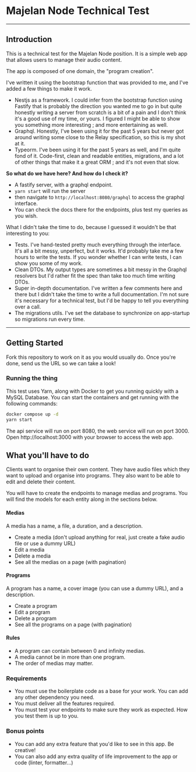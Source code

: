 # Majelan Node Technical Test

-------------------------------------
## Introduction

This is a technical test for the Majelan Node position. It is a simple web app that allows users to manage their audio content.

The app is composed of one domain, the "program creation".

I've written it using the bootstrap function that was provided to me, and I've added a few things to make it work.
- Nestjs as a framework. I could infer from the bootstrap function using Fastify that is probably the direction you wanted me to go in but quite honestly writing a server from scratch is a bit of a pain and I don't think it's a good use of my time, or yours.
I figured I might be able to show you something more interesting ; and more entertaining as well. 
- Graphql. Honestly, I've been using it for the past 5 years but never got around writing some close to the Relay specification, so this is my shot at it.
- Typeorm. I've been using it for the past 5 years as well, and I'm quite fond of it. Code-first, clean and readable entities, migrations, and a lot of other things that make it a great ORM ; and it's not even that slow.

**So what do we have here? And how do I check it?**

- A fastify server, with a graphql endpoint.
- `yarn start` will run the server
- then navigate to `http://localhost:8080/graphql` to access the graphql interface.
- You can check the docs there for the endpoints, plus test my queries as you wish.

What I didn't take the time to do, because I guessed it wouldn't be that interesting to you:

- Tests. I've hand-tested pretty much everything through the interface. It's all a bit messy, unperfect, but it works. It'd probably take me a few hours to write the tests. If you wonder whether I can write tests, I can show you some of my work.
- Clean DTOs. My output types are sometimes a bit messy in the Graphql resolvers but I'd rather fit the spec than take too much time writing DTOs.
- Super in-depth documentation. I've written a few comments here and there but I didn't take the time to write a full documentation. I'm not sure it's necessary for a technical test, but I'd be happy to tell you everything over a call.
- The migrations utils. I've set the database to synchronize on app-startup so migrations run every time. 

-------------------------------------
## Getting Started

Fork this repository to work on it as you would usually do. Once you're done, send us the URL so we can take a look!

### Running the thing

This test uses Yarn, along with Docker to get you running quickly with a MySQL Database. You can start the containers and get running with the following commands:

```bash
docker compose up -d
yarn start
```

The api service will run on port 8080, the web service will run on port 3000.
Open http://localhost:3000 with your browser to access the web app.

## What you'll have to do
Clients want to organise their own content. They have audio files which they want to upload and organise into programs. They also want to be able to edit and delete their content.

You will have to create the endpoints to manage medias and programs. You will find the models for each entity along in the sections below.

#### Medias
A media has a name, a file, a duration, and a description.
- Create a media (don't upload anything for real, just create a fake audio file or use a dummy URL)
- Edit a media
- Delete a media
- See all the medias on a page (with pagination)

#### Programs
A program has a name, a cover image (you can use a dummy URL), and a description.
- Create a program
- Edit a program
- Delete a program
- See all the programs on a page (with pagination)

#### Rules
- A program can contain between 0 and infinity medias.
- A media cannot be in more than one program.
- The order of medias may matter.


### Requirements
- You must use the boilerplate code as a base for your work. You can add any other dependency you need.
- You must deliver all the features required.
- You must test your endpoints to make sure they work as expected. How you test them is up to you.

### Bonus points
- You can add any extra feature that you'd like to see in this app. Be creative!
- You can also add any extra quality of life improvement to the app or code (linter, formatter...)

